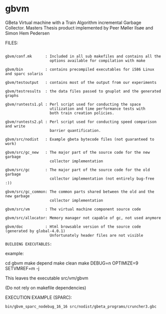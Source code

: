 gbvm
====

GBeta Virtual machine with a Train Algorithm incremental Garbage Collector. Masters Thesis product implemented by Peer Møller Ilsøe and Simon Hem Pedersen 

FILES:
~~~~~~

gbvm/conf.mk      : Included in all sub makefiles and contains all the
                    options available for compilation with make

gbvm/bin          : contains precompiled executables for i586 Linux and sparc solaris

gbvm/testoutput   : contains most of the output from our experiments

gbvm/testresults  : the data files passed to gnuplot and the generated graphs

gbvm/runtests1.pl : Perl script used for conducting the space
                    utilization and time performance tests with
                    both train creation policies.

gbvm/runtests2.pl : Perl script used for conducting speed comparison and write
                    barrier quantification.

gbvm/src/nodist   : Example gbeta bytecode files (not guaranteed to work)

gbvm/src/gc_new   : The major part of the source code for the new garbage
                    collector implementation

gbvm/src/gc       : The major part of the source code for the old garbage
                    collector implementation (not entirely bug-free :))

gbvm/src/gc_common: The common parts shared between the old and the new garbage
                    collector implementation

gbvm/src/vm       : The virtual machine component source code

gbvm/src/allocator: Memory manager not capable of gc, not used anymore

gbvm/doc          : Html browsable version of the source code (generated by global-4.0.1)
                    Unfortunately header files are not visible

BUILDING EXECUTABLES:
~~~~~~~~~~~~~~~~~~~~~
example:

cd gbvm
make depend
make clean
make DEBUG=n OPTIMIZE=9 SETVMREF=m -j

This leaves the executable src/vm/gbvm

(Do not rely on makefile dependencies)

EXECUTION EXAMPLE (SPARC):
~~~~~~~~~~~~~~~~~~~~~~~~~~
bin/gbvm_sparc_nodebug_16_16 src/nodist/gbeta_programs/cruncher3.gbc
